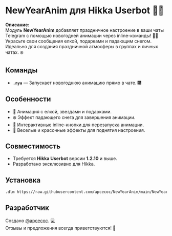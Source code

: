 # NewYearAnim для Hikka Userbot 🎄✨  

**Описание:**  
Модуль **NewYearAnim** добавляет праздничное настроение в ваши чаты Telegram с помощью новогодней анимации через inline-команды! 🎅🎁 Украсьте свои сообщения елкой, подарками и падающим снегом. Идеально для создания праздничной атмосферы в группах и личных чатах. ❄️  

## Команды  
- **`.nya`** — Запускает новогоднюю анимацию прямо в чате. 🎆  

## Особенности  
- 🎄 Анимация с елкой, звездами и подарками.  
- ❄️ Эффект падающего снега для завершения анимации.  
- 🎅 Интерактивные inline-кнопки для перезапуска анимации.  
- 🌟 Веселые и красочные эффекты для поднятия настроения.  

## Совместимость  
- Требуется **Hikka Userbot** версии **1.2.10** и выше.  
- Разработано эксклюзивно для Hikka.  

## Установка  
```bash  
.dlm https://raw.githubusercontent.com/apcecoc/NewYearAnim/main/NewYearAnim.py  
```  

## Разработчик  
Создано [@apcecoc](https://t.me/apcecoc). 💻  
Отзывы и предложения всегда приветствуются! 🎉  
